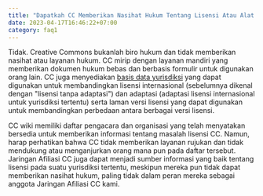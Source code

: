 ```yaml
---
title: "Dapatkah CC Memberikan Nasihat Hukum Tentang Lisensi Atau Alat Lainnya ?"
date: 2023-04-17T16:46:22+07:00
category: faq1
---
```



Tidak. Creative Commons bukanlah biro hukum dan tidak memberikan nasihat atau layanan hukum. CC mirip dengan layanan mandiri yang memberikan dokumen hukum bebas dan berbasis formulir untuk digunakan orang lain. CC juga menyediakan [basis data yurisdiksi](http://wiki.creativecommons.org/Jurisdiction_Database) yang dapat digunakan untuk membandingkan lisensi internasional (sebelumnya dikenal dengan "lisensi tanpa adaptasi") dan adaptasi (adaptasi lisensi internasional untuk yurisdiksi tertentu) serta laman versi lisensi yang dapat digunakan untuk membandingkan perbedaan antara berbagai versi lisensi.

CC wiki memiliki daftar pengacara dan organisasi yang telah menyatakan bersedia untuk memberikan informasi tentang masalah lisensi CC. Namun, harap perhatikan bahwa CC tidak memberikan layanan rujukan dan tidak mendukung atau menganjurkan orang mana pun pada daftar tersebut. Jaringan Afiliasi CC juga dapat menjadi sumber informasi yang baik tentang lisensi pada suatu yurisdiksi tertentu, meskipun mereka pun tidak dapat memberikan nasihat hukum, paling tidak dalam peran mereka sebagai anggota Jaringan Afiliasi CC kami.